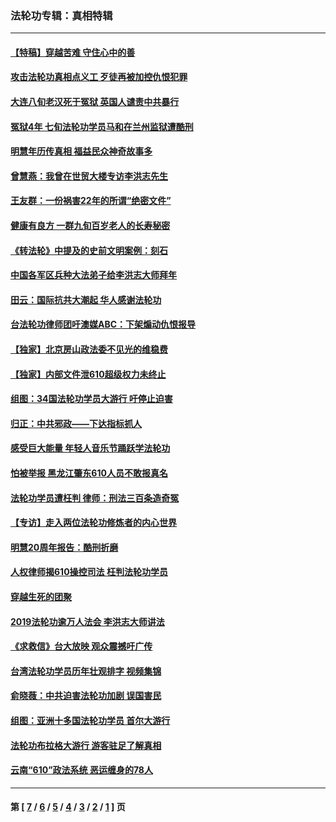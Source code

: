 ### 法轮功专辑：真相特辑
---
#### [【特稿】穿越苦难 守住心中的善](../../pages/nf4389/n13784979.md?01090430) 
#### [攻击法轮功真相点义工 歹徒再被加控仇恨犯罪](../../pages/nf4389/n13601019.md?01090430) 
#### [大连八旬老汉死于冤狱 英国人谴责中共暴行](../../pages/nf4389/n13480118.md?01090430) 
#### [冤狱4年 七旬法轮功学员马和在兰州监狱遭酷刑](../../pages/nf4389/n13304688.md?01090430) 
#### [明慧年历传真相 福益民众神奇故事多](../../pages/nf4389/n13294545.md?01090430) 
#### [曾慧燕：我曾在世贸大楼专访李洪志先生](../../pages/nf4389/n12898729.md?01090430) 
#### [王友群：一份祸害22年的所谓“绝密文件”](../../pages/nf4389/n12871750.md?01090430) 
#### [健康有良方 一群九旬百岁老人的长寿秘密](../../pages/nf4389/n12847475.md?01090430) 
#### [《转法轮》中提及的史前文明案例：刻石](../../pages/nf4389/n12758577.md?01090430) 
#### [中国各军区兵种大法弟子给李洪志大师拜年](../../pages/nf4389/n12750047.md?01090430) 
#### [田云：国际抗共大潮起 华人感谢法轮功](../../pages/nf4389/n12357708.md?01090430) 
#### [台法轮功律师团吁澳媒ABC：下架煽动仇恨报导](../../pages/nf4389/n12279917.md?01090430) 
#### [【独家】北京房山政法委不见光的维稳费](../../pages/nf4389/n12031979.md?01090430) 
#### [【独家】内部文件泄610超级权力未终止](../../pages/nf4389/n12023895.md?01090430) 
#### [组图：34国法轮功学员大游行 吁停止迫害](../../pages/nf4389/n11492658.md?01090430) 
#### [归正：中共邪政——下达指标抓人](../../pages/nf4389/n11474770.md?01090430) 
#### [感受巨大能量 年轻人音乐节踊跃学法轮功](../../pages/nf4389/n11441981.md?01090430) 
#### [怕被举报 黑龙江肇东610人员不敢报真名](../../pages/nf4389/n11436499.md?01090430) 
#### [法轮功学员遭枉判 律师：刑法三百条造奇冤](../../pages/nf4389/n11433943.md?01090430) 
#### [【专访】走入两位法轮功修炼者的内心世界](../../pages/nf4389/n11415623.md?01090430) 
#### [明慧20周年报告：酷刑折磨](../../pages/nf4389/n11387954.md?01090430) 
#### [人权律师揭610操控司法 枉判法轮功学员](../../pages/nf4389/n11313370.md?01090430) 
#### [穿越生死的团聚](../../pages/nf4389/n11258922.md?01090430) 
#### [2019法轮功逾万人法会 李洪志大师讲法](../../pages/nf4389/n11265303.md?01090430) 
#### [《求救信》台大放映 观众震撼吁广传](../../pages/nf4389/n10922251.md?01090430) 
#### [台湾法轮功学员历年壮观排字 视频集锦](../../pages/nf4389/n10878789.md?01090430) 
#### [俞晓薇：中共迫害法轮功加剧 误国害民](../../pages/nf4389/n10859260.md?01090430) 
#### [组图：亚洲十多国法轮功学员 首尔大游行](../../pages/nf4389/n10781149.md?01090430) 
#### [法轮功布拉格大游行 游客驻足了解真相](../../pages/nf4389/n10749360.md?01090430) 
#### [云南“610”政法系统 恶运缠身的78人](../../pages/nf4389/n10747534.md?01090430) 

---
#### 第 [ [7](./7.md?01090430) / [6](./6.md?01090430) / [5](./5.md?01090430) / [4](./4.md?01090430) / [3](./3.md?01090430) / [2](./2.md?01090430) / [1](./1.md?01090430) ] 页
